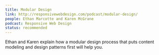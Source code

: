```yaml
---
title: Modular Design
link: http://responsivewebdesign.com/podcast/modular-design/
people: Ethan Marcotte and Karen McGrane
podcast: Responsive Web Design
status: recommended
---
```


Ethan and Karen explain how a modular design process that puts content modeling and design patterns first will help you.